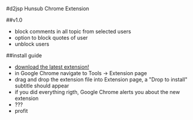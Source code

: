 #d2jsp Hunsub Chrome Extension

##v1.0
- block comments in all topic from selected users
- option to block quotes of user
- unblock users

##install guide
- [download the latest extension!](https://github.com/kuzditomi/HubsubChromeExtension/raw/master/build/d2jsp-hunsub-chrome-extension-1.1.crx)
- in Google Chrome navigate to Tools -> Extension page
- drag and drop the extension file into Extension page, a "Drop to install" subtitle should appear
- if you did everything rigth, Google Chrome alerts you about the new extension
- ???
- profit
